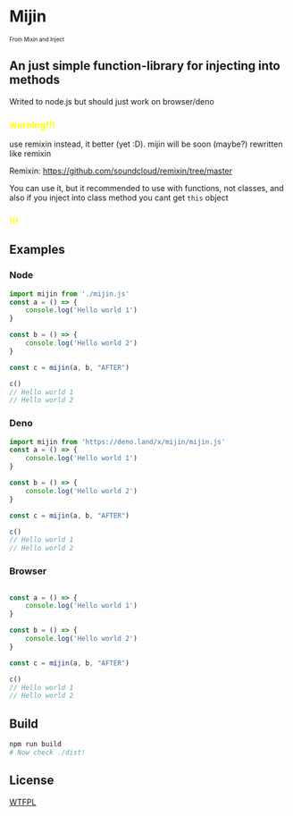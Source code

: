 # Mijin 
<sub><sup>From Mixin and Inject</sup></sub>

## An just simple function-library for injecting into methods

Writed to node.js but should just work on browser/deno

### <font color="yellow">warning!!!</font>

use remixin instead, it better (yet :D). mijin will be soon (maybe?) rewritten like remixin

Remixin: https://github.com/soundcloud/remixin/tree/master

You can use it, but it recommended to use with functions, not classes, and also if you inject into class method you cant get `this` object

### <font color="yellow">!!!</font>



## Examples

### Node
```js
import mijin from './mijin.js'
const a = () => {
    console.log('Hello world 1')
}

const b = () => {
    console.log('Hello world 2')
}

const c = mijin(a, b, "AFTER")

c()
// Hello world 1
// Hello world 2
```

### Deno
```js
import mijin from 'https://deno.land/x/mijin/mijin.js'
const a = () => {
    console.log('Hello world 1')
}

const b = () => {
    console.log('Hello world 2')
}

const c = mijin(a, b, "AFTER")

c()
// Hello world 1
// Hello world 2
```

### Browser
```js

const a = () => {
    console.log('Hello world 1')
}

const b = () => {
    console.log('Hello world 2')
}

const c = mijin(a, b, "AFTER")

c()
// Hello world 1
// Hello world 2
```

## Build
```sh
npm run build
# Now check ./dist!
```

## License

[WTFPL](http://www.wtfpl.net/)
